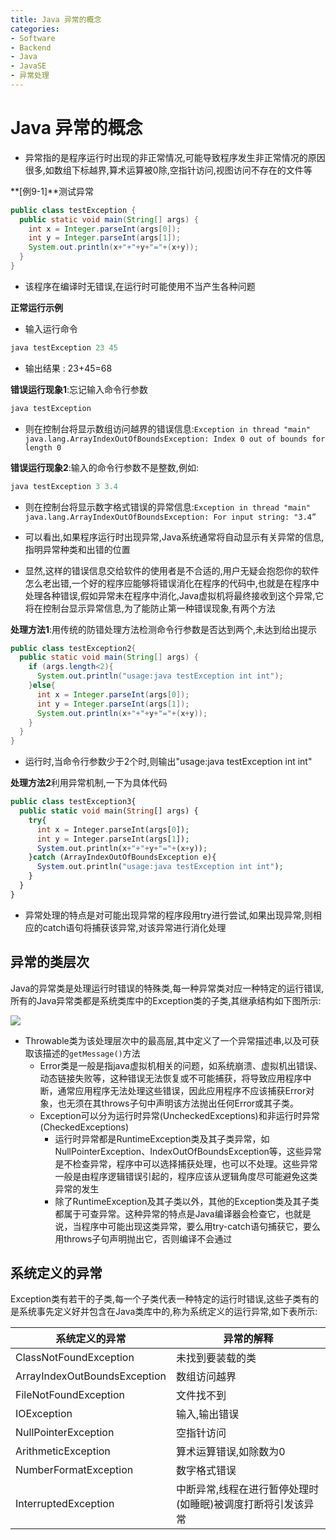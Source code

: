 ```yaml
---
title: Java 异常的概念
categories:
- Software
- Backend
- Java
- JavaSE
- 异常处理
---
```

# Java 异常的概念

- 异常指的是程序运行时出现的非正常情况,可能导致程序发生非正常情况的原因很多,如数组下标越界,算术运算被0除,空指针访问,视图访问不存在的文件等

**[例9-1]**测试异常

```java
public class testException {
  public static void main(String[] args) {
    int x = Integer.parseInt(args[0]);
    int y = Integer.parseInt(args[1]);
    System.out.println(x+"+"+y+"="+(x+y));
  }
}
```

- 该程序在编译时无错误,在运行时可能使用不当产生各种问题

**正常运行示例**

- 输入运行命令

```java
java testException 23 45
```

- 输出结果 : 23+45=68

**错误运行现象1**:忘记输入命令行参数

```php
java testException
```

- 则在控制台将显示数组访问越界的错误信息:`Exception in thread "main" java.lang.ArrayIndexOutOfBoundsException: Index 0 out of bounds for length 0`

**错误运行现象2**:输入的命令行参数不是整数,例如:

```java
java testException 3 3.4
```

- 则在控制台将显示数字格式错误的异常信息:`Exception in thread "main" java.lang.ArrayIndexOutOfBoundsException: For input string: "3.4” `

- 可以看出,如果程序运行时出现异常,Java系统通常将自动显示有关异常的信息,指明异常种类和出错的位置
- 显然,这样的错误信息交给软件的使用者是不合适的,用户无疑会抱怨你的软件怎么老出错,一个好的程序应能够将错误消化在程序的代码中,也就是在程序中处理各种错误,假如异常未在程序中消化,Java虚拟机将最终接收到这个异常,它将在控制台显示异常信息,为了能防止第一种错误现象,有两个方法

**处理方法1**:用传统的防错处理方法检测命令行参数是否达到两个,未达到给出提示

```java
public class testException2{
  public static void main(String[] args) {
    if (args.length<2){
      System.out.println("usage:java testException int int");
    }else{
      int x = Integer.parseInt(args[0]);
      int y = Integer.parseInt(args[1]);
      System.out.println(x+"+"+y+"="+(x+y));
    }
  }
}
```

- 运行时,当命令行参数少于2个时,则输出"usage:java testException int int"

**处理方法2**利用异常机制,一下为具体代码

```php
public class testException3{
  public static void main(String[] args) {
    try{
      int x = Integer.parseInt(args[0]);
      int y = Integer.parseInt(args[1]);
      System.out.println(x+"+"+y+"="+(x+y));
    }catch (ArrayIndexOutOfBoundsException e){
      System.out.println("usage:java testException int int");
    }
  }
}
```

- 异常处理的特点是对可能出现异常的程序段用try进行尝试,如果出现异常,则相应的catch语句将捕获该异常,对该异常进行消化处理

## 异常的类层次

Java的异常类是处理运行时错误的特殊类,每一种异常类对应一种特定的运行错误,所有的Java异常类都是系统类库中的Exception类的子类,其继承结构如下图所示:

![](https://www.plantuml.com/plantuml/svg/XPDDRzim38Rl_XKQTYZWW-suAUODnT0kYB41ILgqtUwCpDb2z17G5DAjw7-Vh1IhwwAR3xRu4dpuYfOkUWPYesnZO9-SY7VAIkqR5DoXmMplZHwh7VE-_vJd18UiLTpvhU-HfBECbZFfJBxojntOMNbQLLLUAurzRg1dfFnQW-NlwrK-Gf_t_4lZvyIw07z8H7YkeMcKRSMiYE4Qg5LML37u0dBNalEsMJZjI1mwnHWpNnsfty46w4kjMck27I732occRuurP974x2nAAsNnI7bVBAhvievgCD-uG-oVF2Ra76-UhRtmyjTd6SEJ2BmTjYEgh9YsgElJ3_FYFviOkwn2-qGZ_7oh_nY--5YVbQyGPJ4TQ402aJiyySQUv_yOog3UTKhkBFQzABC1T9u__RfKt7K12LkDIPgAPU1JMAJYXoBseDSWkr3_h0VQ3jgHa6LPhBoNk6VbR1Hll6Lby8MOYeqtMwJQaG6Uf2ufd4U3hEGaSSIdujlL936SpetZUXZP9BMygj-W3DyB3DVbU6N-0000)

- Throwable类为该处理层次中的最高层,其中定义了一个异常描述串,以及可获取该描述的`getMessage()`方法
  - Error类是一般是指java虚拟机相关的问题，如系统崩溃、虚拟机出错误、动态链接失败等，这种错误无法恢复或不可能捕获，将导致应用程序中断，通常应用程序无法处理这些错误，因此应用程序不应该捕获Error对象，也无须在其throws子句中声明该方法抛出任何Error或其子类。
  - Exception可以分为运行时异常(UncheckedExceptions)和非运行时异常(CheckedExceptions)
    - 运行时异常都是RuntimeException类及其子类异常，如NullPointerException、IndexOutOfBoundsException等，这些异常是不检查异常，程序中可以选择捕获处理，也可以不处理。这些异常一般是由程序逻辑错误引起的，程序应该从逻辑角度尽可能避免这类异常的发生
    - 除了RuntimeException及其子类以外，其他的Exception类及其子类都属于可查异常。这种异常的特点是Java编译器会检查它，也就是说，当程序中可能出现这类异常，要么用try-catch语句捕获它，要么用throws子句声明抛出它，否则编译不会通过

## 系统定义的异常

Exception类有若干的子类,每一个子类代表一种特定的运行时错误,这些子类有的是系统事先定义好并包含在Java类库中的,称为系统定义的运行异常,如下表所示:

| 系统定义的异常               | 异常的解释                                                  |
| ---------------------------- | ----------------------------------------------------------- |
| ClassNotFoundException       | 未找到要装载的类                                            |
| ArrayIndexOutBoundsException | 数组访问越界                                                |
| FileNotFoundException        | 文件找不到                                                  |
| IOException                  | 输入,输出错误                                               |
| NullPointerException         | 空指针访问                                                  |
| ArithmeticException          | 算术运算错误,如除数为0                                      |
| NumberFormatException        | 数字格式错误                                                |
| InterruptedException         | 中断异常,线程在进行暂停处理时(如睡眠)被调度打断将引发该异常 |

